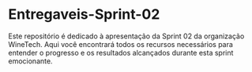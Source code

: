 # Entregaveis-Sprint-02
Este repositório é dedicado à apresentação da Sprint 02 da organização WineTech. Aqui você encontrará todos os recursos necessários para entender o progresso e os resultados alcançados durante esta sprint emocionante.
